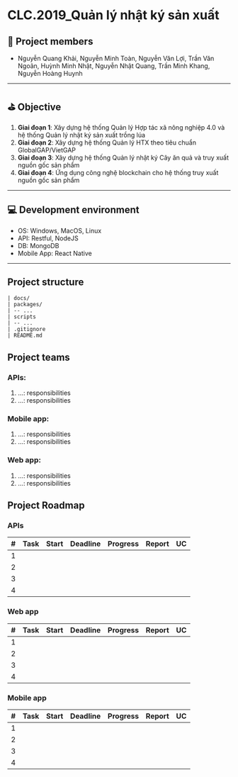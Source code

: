 # CLC.2019_Quản lý nhật ký sản xuất
## :two_men_holding_hands: Project members
- Nguyễn Quang Khải, Nguyễn Minh Toàn, Nguyễn Văn Lợi, Trần Văn Ngoãn, Huỳnh Minh Nhật, Nguyễn Nhật Quang, Trần Minh Khang, Nguyễn Hoàng Huynh 
-----
## :golf: Objective
1. **Giai đoạn 1**: Xây dựng hệ thống Quản lý Hợp tác xã nông nghiệp 4.0 và hệ thống Quản lý nhật ký sản xuất trồng lúa
2. **Giai đoạn 2**: Xây dựng hệ thống Quản lý HTX theo tiêu chuẩn GlobalGAP/VietGAP
3. **Giai đoạn 3**: Xây dựng hệ thống Quản lý nhật ký Cây ăn quả và truy xuất nguồn gốc sản phẩm
4. **Giai đoạn 4**: Ứng dụng công nghệ blockchain cho hệ thống truy xuất nguồn gốc sản phẩm 

-----
## :computer: Development environment
- OS: Windows, MacOS, Linux
- API: Restful, NodeJS
- DB: MongoDB
- Mobile App: React Native

-----
## Project structure
```
| docs/
| packages/
| -- ...
| scripts
| -- ...
| .gitignore
| README.md
```

## Project teams
### APIs:
1. ...: responsibilities
2. ...: responsibilities

### Mobile app:
1. ...: responsibilities
2. ...: responsibilities

### Web app:
1. ...: responsibilities
2. ...: responsibilities



## Project Roadmap

### APIs
| # 	|                    Task                   	| Start | Deadline 	| Progress 	| Report 	| UC     |
|:----:	|:-----------------------------------------	|:----:	|:---------:|:--------:	|:------:	|:------:|
|  1 	|                              |      	|          	|           |        	|        |
|  2 	|                              |      	|          	|           |        	|        |
|  3 	|                              |      	|          	|          	|        	|        |
|  4 	|                              |      	|          	|          	|        	|        |


### Web app
| # 	|                    Task                   	| Start | Deadline 	| Progress 	| Report 	| UC     |
|:----:	|:-----------------------------------------	|:----:	|:---------:|:--------:	|:------:	|:------:|
|  1 	|                              |      	|          	|           |        	|        |
|  2 	|                              |      	|          	|           |        	|        |
|  3 	|                              |      	|          	|          	|        	|        |
|  4 	|                              |      	|          	|          	|        	|        |


### Mobile app
| # 	|                    Task                   	| Start | Deadline 	| Progress 	| Report 	| UC     |
|:----:	|:-----------------------------------------	|:----:	|:---------:|:--------:	|:------:	|:------:|
|  1 	|                              |      	|          	|           |        	|        |
|  2 	|                              |      	|          	|           |        	|        |
|  3 	|                              |      	|          	|          	|        	|        |
|  4 	|                              |      	|          	|          	|        	|        |

